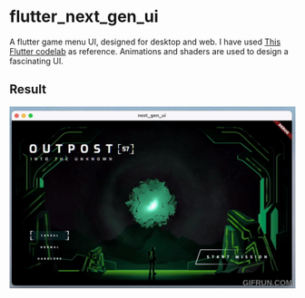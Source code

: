 # flutter_next_gen_ui

A flutter game menu UI, designed for desktop and web. I have used [This Flutter codelab](https://codelabs.developers.google.com/codelabs/flutter-next-gen-uis) as reference.
Animations and shaders are used to design a fascinating UI.

## Result

![](next-gen-ui.gif)
